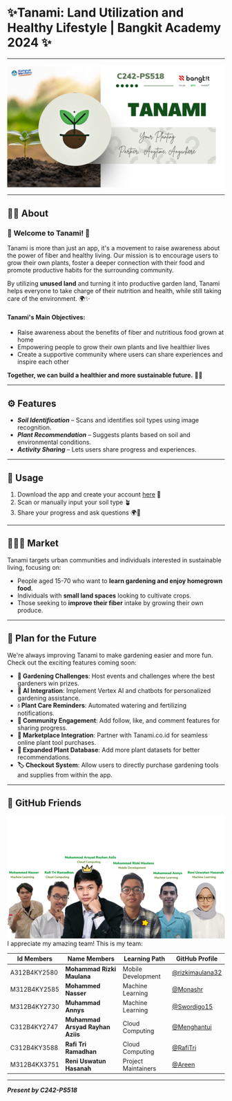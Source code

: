 # ✨Tanami: Land Utilization and Healthy Lifestyle | Bangkit Academy 2024 ✨

---

![image_intro_tanami](./image/slide-introduction.png)

---

## 🙋‍♀️ About

### 🌱 **Welcome to Tanami!** 🌱

Tanami is more than just an app, it's a movement to raise awareness about the power of fiber and healthy living. Our mission is to encourage users to grow their own plants, foster a deeper connection with their food and promote productive habits for the surrounding community.

By utilizing **unused land** and turning it into productive garden land, Tanami helps everyone to take charge of their nutrition and health, while still taking care of the environment. 🌍✨

#### Tanami's Main Objectives:

- Raise awareness about the benefits of fiber and nutritious food grown at home
- Empowering people to grow their own plants and live healthier lives
- Create a supportive community where users can share experiences and inspire each other

**Together, we can build a healthier and more sustainable future.** 🌿💪

---

## ⚙️ Features

- **_Soil Identification_** – Scans and identifies soil types using image recognition.
- **_Plant Recommendation_** – Suggests plants based on soil and environmental conditions.
- **_Activity Sharing_** – Lets users share progress and experiences.

---

## 📖 Usage

1. Download the app and create your account [here](https://github.com/capstone-Tanami/tanami-md/blob/main/tanami.apk) 🌱
2. Scan or manually input your soil type 🪴
3. Share your progress and ask questions 🌍🤔

---

## 🧑‍🤝‍🧑 Market

Tanami targets urban communities and individuals interested in sustainable living, focusing on:

- People aged 15-70 who want to **learn gardening and enjoy homegrown food**.
- Individuals with **small land spaces** looking to cultivate crops.
- Those seeking to **improve their fiber** intake by growing their own produce.

---

## 🔮 Plan for the Future

We're always improving Tanami to make gardening easier and more fun. Check out the exciting features coming soon:

- **🌱 Gardening Challenges**: Host events and challenges where the best gardeners win prizes.
- **🤖 AI Integration**: Implement Vertex AI and chatbots for personalized gardening assistance.
- **💧 Plant Care Reminders**: Automated watering and fertilizing notifications.
- **💬 Community Engagement**: Add follow, like, and comment features for sharing progress.
- **🛒 Marketplace Integration**: Partner with Tanami.co.id for seamless online plant tool purchases.
- **🌿 Expanded Plant Database**: Add more plant datasets for better recommendations.
- **🏷️ Checkout System**: Allow users to directly purchase gardening tools and supplies from within the app.

---

## 🌈 GitHub Friends

![Group Members](./image/group_members.png)
I appreciate my amazing team! This is my team:

| Id Members   | Name Members                     | Learning Path       | GitHub Profile                                       |
| ------------ | -------------------------------- | ------------------- | ---------------------------------------------------- |
| A312B4KY2580 | **Mohammad Rizki Maulana**       | Mobile Development  | [@rizkimaulana32](https://github.com/rizkimaulana32) |
| M312B4KY2585 | **Mohammed Nasser**              | Machine Learning    | [@Monashr](https://github.com/Monashr)               |
| M312B4KY2730 | **Muhammad Annys**               | Machine Learning    | [@Swordigo15](https://github.com/Swordigo15)         |
| C312B4KY2747 | **Muhammad Arsyad Rayhan Aziis** | Cloud Computing     | [@Menghantui](https://github.com/SiHantuuu)          |
| C312B4KY3588 | **Rafi Tri Ramadhan**            | Cloud Computing     | [@RafiTri](https://github.com/RafiTri)               |
| M312B4KX3751 | **Reni Uswatun Hasanah**         | Project Maintainers | [@Areen](https://github.com/ReniUswatun)             |

---

**_Present by C242-PS518_**
